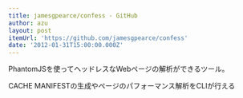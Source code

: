 ```yaml
---
title: jamesgpearce/confess - GitHub
author: azu
layout: post
itemUrl: 'https://github.com/jamesgpearce/confess'
date: '2012-01-31T15:00:00.000Z'
---
```

PhantomJSを使ってヘッドレスなWebページの解析ができるツール。

CACHE MANIFESTの生成やページのパフォーマンス解析をCLIが行える
